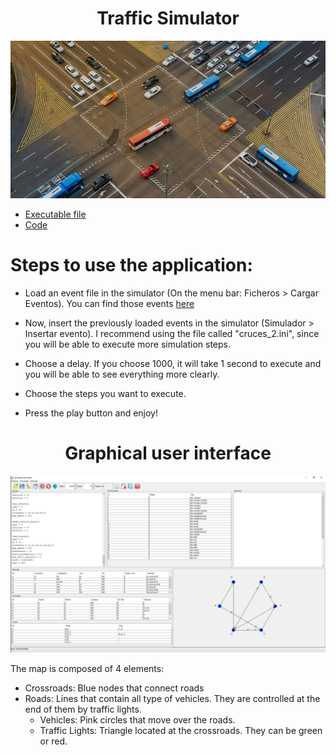 <h1 align="center"> Traffic Simulator </h1>
<p align="center">
  <img src="https://github.com/arturobp3/Traffic_Simulator/blob/master/iconos/fondo.jpg">
</p>

* [Executable file](https://github.com/arturobp3/Traffic_Simulator/blob/master/Traffic%20Simulator.jar)
* [Code](https://github.com/arturobp3/Traffic_Simulator/tree/master/Codigo/src)

# Steps to use the application:

* Load an event file in the simulator (On the menu bar: Ficheros > Cargar Eventos). You can find those events [here](https://github.com/arturobp3/Traffic_Simulator/tree/master/Archivos%20para%20ejecutar)

* Now, insert the previously loaded events in the simulator (Simulador > Insertar evento). I recommend using the file called "cruces_2.ini", since you will be able to execute more simulation steps.

* Choose a delay. If you choose 1000, it will take 1 second to execute and you will be able to see everything more clearly.

* Choose the steps you want to execute.

* Press the play button and enjoy!

<h1 align="center"> Graphical user interface </h1>
<p align="center">
  <img src="https://github.com/arturobp3/Traffic_Simulator/blob/master/iconos/ejemplo%20simulacion.png">
</p>

The map is composed of 4 elements:

* Crossroads: Blue nodes that connect roads 
* Roads: Lines that contain all type of vehicles. They are controlled at the end of them by traffic lights.
  * Vehicles: Pink circles that move over the roads.
  * Traffic Lights: Triangle located at the crossroads. They can be green or red.

